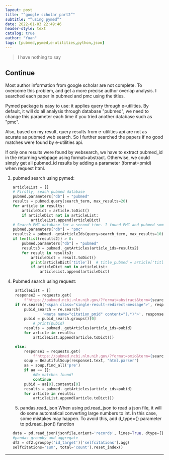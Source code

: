 ```yaml
---
layout: post
title: "”google scholar part2”"
subtitle: "”using pymed”"
date: 2022-01-03 22:49:46
header-style: text
catalog: true
author: "Yuan"
tags: [pubmed,pymed,e-utilities,python,json]
---
```

> I have nothing to say

## Continue

Most author information from google scholar are not complete. To overcome this problem, and get a more precise author overlap analysis. I searched each paper in pubmed and pmc using the titles.

Pymed package is easy to use: it applies query through e-utilities. By default, it will do all analysis through database "pubmed", we need to change this parameter each time if you tried another database such as "pmc".

Also, based on my result, query results from e-utilities api are not as acurate as pubmed web search. So I further searched the papers if no good matches were found by e-utilities api.

If only one results were found by websearch, we have to extract pubmed_id in the returning webpage using format=abstract. Otherwise, we could simply get all pubmed_id results by adding a parameter (format=pmid) when request html.

3. pubmed search using pymed:
    ```python
    articleList = []
    # Firstly, seach pubmed database
    pubmed.parameters["db"] = "pubmed"
    results = pubmed.query(search_term, max_results=20)
    for article in results:
        articleDict = article.toDict()
        if articleDict not in articleList:
            articleList.append(articleDict)
    # Search PMC database for a second time. I found PMC and pubmed some times returns different results
    pubmed.parameters["db"] = "pmc"
    results2 = pubmed._getArticleIds(query=search_term, max_results=10)
    if len(list(results2)) > 0:
        pubmed.parameters["db"] = "pubmed"
        results3 = pubmed._getArticles(article_ids=results2)
        for result in results3:
            articleDict = result.toDict()
            print(articleDict['title'])  # title_pubmed = article['title']
            if articleDict not in articleList:
                articleList.append(articleDict)
    ```
4. Pubmed search using request:
   ```python
    articleList = []
    response2 = requests.get(
        f"https://pubmed.ncbi.nlm.nih.gov/?format=abstract&term={search_term}")
    if re.search('<span class="single-result-redirect-message">', response2.text, re.MULTILINE):
        pubid_search = re.search(
                '<meta name="citation_pmid" content="(.*)">', response2.text)
        pubid = pubid_search.groups()[0]
            # print(pubid)
        results = pubmed._getArticles(article_ids=pubid)
        for article in results:
            articleList.append(article.toDict())

    else:
        response1 = requests.get(
            f"https://pubmed.ncbi.nlm.nih.gov/?format=pmid&term={search_term}")
        soup = BeautifulSoup(response1.text, "html.parser")
        aa = soup.find_all('pre')
        if aa == []:
            #No matches found!
            continue
        pubid = aa[0].contents[0]
        results = pubmed._getArticles(article_ids=pubid)
        for article in results:
            articleList.append(article.toDict())
   ```
   5. pandas.read_json
   When using pd.read_json to read a json file, it will do some automatical converting large numbers to int. In this case, some mistakes may happen. To avoid this, add d_type={} parameter to pd.read_json() function

    ```python
    data = pd.read_json(jsonfile,orient='records', lines=True, dtype={})
    #pandas groupby and aggregate
    df2 = df2.groupby('id_target')['selfcitations'].agg(
    selfcitations='sum', total='count').reset_index()
    ```
---
